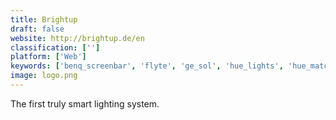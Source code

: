 ```yaml
---
title: Brightup
draft: false 
website: http://brightup.de/en
classification: ['']
platform: ['Web']
keywords: ['benq_screenbar', 'flyte', 'ge_sol', 'hue_lights', 'hue_match', 'lifx_white_800', 'lightpack', 'lucis', 'my_cinema_lightbox', 'nanoleaf', 'nold', 'orro', 'peak', 'proxyrack', 'qube', 'quoter', 'sesame_by_candyhouse.co', 'sunn', 'twist', 'ecobee']
image: logo.png
---
```

The first truly smart lighting system.